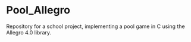 # Pool_Allegro
Repository for a school project, implementing a pool game in C using the Allegro 4.0 library.
